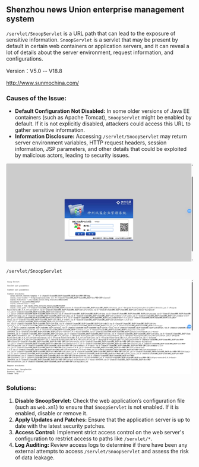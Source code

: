 

## Shenzhou news Union enterprise management system

`/servlet/SnoopServlet` is a URL path that can lead to the exposure of sensitive information. `SnoopServlet` is a servlet that may be present by default in certain web containers or application servers, and it can reveal a lot of details about the server environment, request information, and configurations.

Version：V5.0 -- V18.8

http://www.sunmochina.com/

### Causes of the Issue:

- **Default Configuration Not Disabled:** In some older versions of Java EE containers (such as Apache Tomcat), `SnoopServlet` might be enabled by default. If it is not explicitly disabled, attackers could access this URL to gather sensitive information.
- **Information Disclosure:** Accessing `/servlet/SnoopServlet` may return server environment variables, HTTP request headers, session information, JSP parameters, and other details that could be exploited by malicious actors, leading to security issues.

![1](1.png)

```
/servlet/SnoopServlet
```

![2](2.png)

### Solutions:

1. **Disable SnoopServlet:** Check the web application’s configuration file (such as `web.xml`) to ensure that `SnoopServlet` is not enabled. If it is enabled, disable or remove it.
2. **Apply Updates and Patches:** Ensure that the application server is up to date with the latest security patches.
3. **Access Control:** Implement strict access control on the web server's configuration to restrict access to paths like `/servlet/*`.
4. **Log Auditing:** Review access logs to determine if there have been any external attempts to access `/servlet/SnoopServlet` and assess the risk of data leakage.